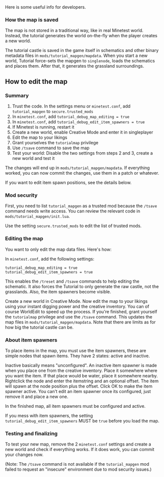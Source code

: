 Here is some useful info for developers.

### How the map is saved
The map is not stored in a traditional way, like in real Minetest world. Instead, the tutorial generates the world on-the-fly when the player creates a new world.

The tutorial castle is saved in the game itself in schematics and other binary metadata files in `mods/tutorial_mapgen/mapdata`. When you start a new world, Tutorial force-sets the mapgen to `singlenode`, loads the schematics and places them. After that, it generates the grassland surroundings.

## How to edit the map
### Summary

1. Trust the code. In the settings menu or `minetest.conf`, add `tutorial_mapgen` to `secure.trusted_mods`
2. In `minetest.conf`, add `tutorial_debug_map_editing = true`
3. In `minetest.conf`, add `tutorial_debug_edit_item_spawners = true`
4. If Minetest is running, restart it
5. Create a new world, enable Creative Mode and enter it in singleplayer
6. Edit the map to your likings
7. Grant yourselves the `tutorialmap` privilege
8. Use `/tsave` command to save the map
9. Test your world: Disable the two settings from steps 2 and 3, create a new world and test it

The changes will end up in `mods/tutorial_mapgen/mapdata`. If everything worked, you can now commit the changes, use them in a patch or whatever.

If you want to edit item spawn positions, see the details below.

### Mod security
First, you need to list `tutorial_mapgen` as a trusted mod because the `/tsave` command needs write access.
You can review the relevant code in `mods/tutorial_mapgen/init.lua`.

Use the setting `secure.trusted_mods` to edit the list of trusted mods.

### Editing the map
You want to only edit the map data files. Here's how:

In `minetest.conf`, add the following settings:

```
tutorial_debug_map_editing = true
tutorial_debug_edit_item_spawners = true
```

This enables the `/treset` and `/tsave` commands to help editing the schematic. It also forces the Tutorial to only generate the raw castle, not the grasslands. Also, the item spawners become visible.

Create a new world in Creative Mode. Now edit the map to your likings using your instant digging power and the creative inventory. You can of course WorldEdit to speed up the process.
If you're finished, grant yourself the `tutorialmap` privilege and use the `/tsave` command. This updates the map files in `mods/tutorial_mapgen/mapdata`. Note that there are limits as for how big the tutorial castle can be.

### About item spawners
To place items in the map, you must use the item spawners, these are simple nodes that spawn items. They have 2 states: active and inactive.

Inactive basically means "unconfigured". An inactive item spawner is made when you place one from the creative inventory. Place it somewhere where you want the item. If that place would be water, place it somewhere nearby. Rightclick the node and enter the itemstring and an optional offset. The item will spawn at the node position plus the offset. Click OK to make the item spawner active. You can't edit an item spawner once its configured, just remove it and place a new one.

In the finished map, all item spawners must be configured and active.

If you mess with item spawners, the setting `tutorial_debug_edit_item_spawners` MUST be `true` before you load the map.

### Testing and finalizing
To test your new map, remove the 2 `minetest.conf` settings and create a new world and check if everything works. If it does work, you can commit your changes now.

(Note: The `/tsave` command is not available if the `tutorial_mapgen` mod failed to request an "insecure" environment due to mod security issues.)
